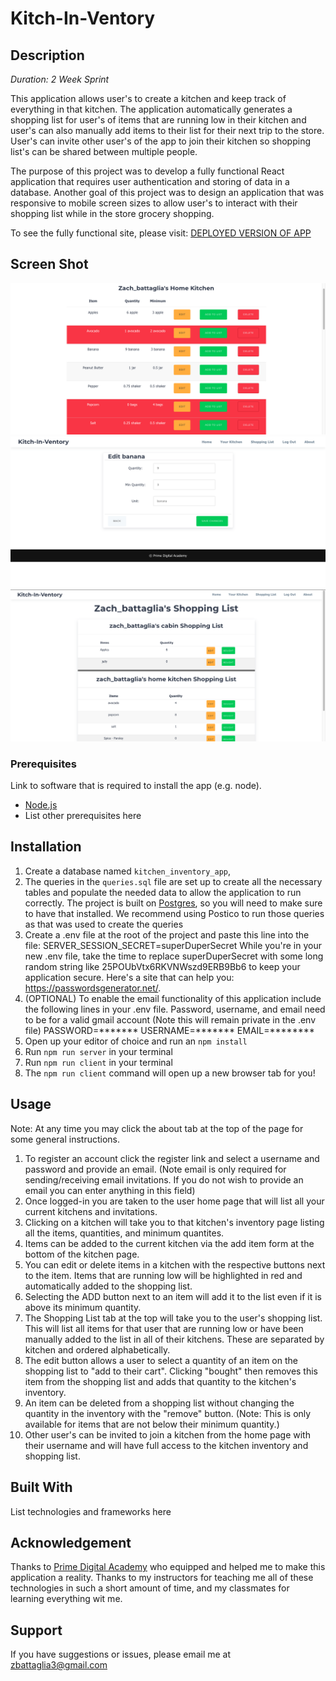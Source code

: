 # Kitch-In-Ventory

## Description

_Duration: 2 Week Sprint_

This application allows user's to create a kitchen and keep track of everything in that kitchen. The application automatically generates a shopping list for user's of items that are running low in their kitchen and user's can also manually add items to their list for their next trip to the store. User's can invite other user's of the app to join their kitchen so shopping list's can be shared between multiple people.

The purpose of this project was to develop a fully functional React application that requires user authentication and storing of data in a database. Another goal of this project was to design an application that was responsive to mobile screen sizes to allow user's to interact with their shopping list while in the store grocery shopping.

To see the fully functional site, please visit: [DEPLOYED VERSION OF APP](www.heroku.com)

## Screen Shot

![An Example Kitchen](ScreenShots/KitchenExample.png)
![Editing an Item](ScreenShots/EditingAnItem.png)
![An Example Shopping List](ScreenShots/ShoppingListExample.png)

### Prerequisites

Link to software that is required to install the app (e.g. node).

- [Node.js](https://nodejs.org/en/)
- List other prerequisites here

## Installation

1. Create a database named `kitchen_inventory_app`,
2. The queries in the `queries.sql` file are set up to create all the necessary tables and populate the needed data to allow the application to run correctly. The project is built on [Postgres](https://www.postgresql.org/download/), so you will need to make sure to have that installed. We recommend using Postico to run those queries as that was used to create the queries 
3. Create a .env file at the root of the project and paste this line into the file:
    SERVER_SESSION_SECRET=superDuperSecret
While you're in your new .env file, take the time to replace superDuperSecret with some long random string like 25POUbVtx6RKVNWszd9ERB9Bb6 to keep your application secure. Here's a site that can help you: https://passwordsgenerator.net/.
4. (OPTIONAL) To enable the email functionality of this application include the following lines in your .env file.
    Password, username, and email need to be for a valid gmail account (Note this will remain private in the .env file)
    PASSWORD=*******
    USERNAME=*******
    EMAIL=********
5. Open up your editor of choice and run an `npm install`
6. Run `npm run server` in your terminal
7. Run `npm run client` in your terminal
8. The `npm run client` command will open up a new browser tab for you!

## Usage

Note: At any time you may click the about tab at the top of the page for some general instructions.

1. To register an account click the register link and select a username and password and provide an email. (Note email is only required for sending/receiving email invitations. If you do not wish to provide an email you can enter anything in this field)
2. Once logged-in you are taken to the user home page that will list all your current kitchens and invitations.
3. Clicking on a kitchen will take you to that kitchen's inventory page listing all the items, quantities, and minimum quantites.
4. Items can be added to the current kitchen via the add item form at the bottom of the kitchen page.
5. You can edit or delete items in a kitchen with the respective buttons next to the item. Items that are running low will be highlighted in red and automatically added to the shopping list.
6. Selecting the ADD button next to an item will add it to the list even if it is above its minimum quantity.
7. The Shopping List tab at the top will take you to the user's shopping list. This will list all items for that user that are running low or have been manually added to the list in all of their kitchens. These are separated by kitchen and ordered alphabetically.
8. The edit button allows a user to select a quantity of an item on the shopping list to "add to their cart". Clicking "bought" then removes this item from the shopping list and adds that quantity to the kitchen's inventory.
9. An item can be deleted from a shopping list without changing the quantity in the inventory with the "remove" button. (Note: This is only available for items that are not below their minimum quantity.)
10. Other user's can be invited to join a kitchen from the home page with their username and will have full access to the kitchen inventory and shopping list.

## Built With

List technologies and frameworks here

## Acknowledgement
Thanks to [Prime Digital Academy](www.primeacademy.io) who equipped and helped me to make this application a reality.
Thanks to my instructors for teaching me all of these technologies in such a short amount of time, and my classmates for learning everything wit me.

## Support
If you have suggestions or issues, please email me at [zbattaglia3@gmail.com](www.google.com)
